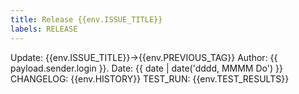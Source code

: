 ```yaml
---
title: Release {{env.ISSUE_TITLE}}
labels: RELEASE
---
```

Update: {{env.ISSUE_TITLE}}->{{env.PREVIOUS_TAG}}
Author:  {{ payload.sender.login }}.
Date: {{ date | date('dddd, MMMM Do') }}
CHANGELOG:
{{env.HISTORY}}
TEST_RUN:
{{env.TEST_RESULTS}}